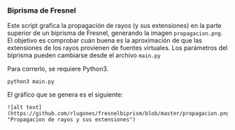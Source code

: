 ### Biprisma de Fresnel
Este script grafica la propagación de rayos (y sus extensiones) en la parte superior de un biprisma de Fresnel, generando la imagen `propagacion.png`. El objetivo es comprobar cuán buena es la aproximación de que las extensiones de los rayos provienen de fuentes virtuales.
Los parámetros del biprisma pueden cambiarse desde el archivo `main.py`

Para correrlo, se requiere Python3.
```
python3 main.py
```

El gráfico que se genera es el siguiente:
```
![alt text](https://github.com/rlugones/fresnelbiprism/blob/master/propagacion.png "Propagacion de rayos y sus extensiones")
```
